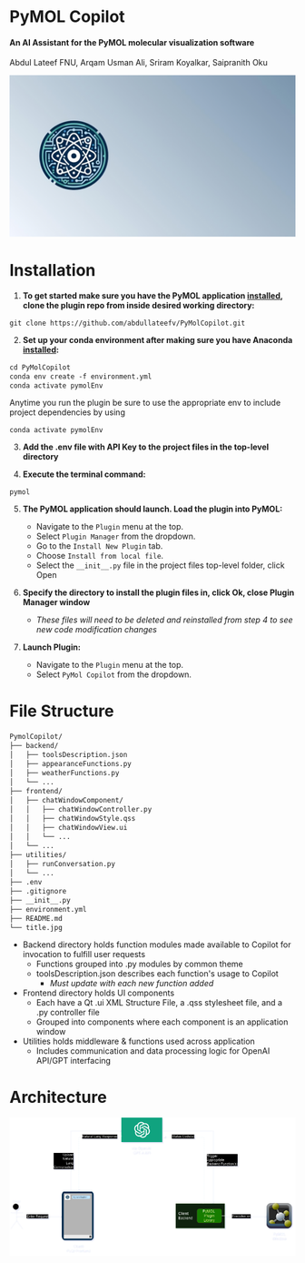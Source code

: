 # PyMOL Copilot
#### An AI Assistant for the PyMOL molecular visualization software
Abdul Lateef FNU, Arqam Usman Ali, Sriram Koyalkar, Saipranith Oku

<p>
  <img src="title.jpeg" alt="title image" width="1100px"/>
</p>

# Installation

1. **To get started make sure you have the PyMOL application [installed](https://pymol.org/2/ "Install"), clone the plugin repo from inside desired working directory:**

```shell
git clone https://github.com/abdullateefv/PyMolCopilot.git
```

2. **Set up your conda environment after making sure you have Anaconda [installed](https://docs.conda.io/projects/conda/en/latest/user-guide/install/index.html "Install"):**

```shell
cd PyMolCopilot
conda env create -f environment.yml
conda activate pymolEnv
```

Anytime you run the plugin be sure to use the appropriate env to include project dependencies by using

```shell 
conda activate pymolEnv
``` 

3. **Add the .env file with API Key to the project files in the top-level directory**

4. **Execute the terminal command:**

```commandline
pymol
```

5. **The PyMOL application should launch. Load the plugin into PyMOL:**

    - Navigate to the `Plugin` menu at the top.
    - Select `Plugin Manager` from the dropdown.
    - Go to the `Install New Plugin` tab.
    - Choose `Install from local file`.
    - Select the `__init__.py` file in the project files top-level folder, click Open


6. **Specify the directory to install the plugin files in, click Ok, close Plugin Manager window**
   - *These files will need to be deleted and reinstalled from step 4 to see new code modification changes*

 
7. **Launch Plugin:**

    - Navigate to the `Plugin` menu at the top.
    - Select `PyMol Copilot` from the dropdown.

# File Structure
```
PymolCopilot/  
├── backend/  
│   ├── toolsDescription.json  
│   ├── appearanceFunctions.py  
│   ├── weatherFunctions.py  
│   └── ...  
├── frontend/ 
│   ├── chatWindowComponent/  
│   │   ├── chatWindowController.py  
│   │   ├── chatWindowStyle.qss
│   │   ├── chatWindowView.ui
│   │   └── ...  
│   └── ...  
├── utilities/  
│   ├── runConversation.py  
│   └── ...  
├── .env  
├── .gitignore  
├── __init__.py  
├── environment.yml  
├── README.md
└── title.jpg
```

- Backend directory holds function modules made available to Copilot for invocation to fulfill user requests
    - Functions grouped into .py modules by common theme
    - toolsDescription.json describes each function's usage to Copilot
      - *Must update with each new function added*
- Frontend directory holds UI components
  - Each have a Qt .ui XML Structure File, a .qss stylesheet file, and a .py controller file
  - Grouped into components where each component is an application window
- Utilities holds middleware & functions used across application
  - Includes communication and data processing logic for OpenAI API/GPT interfacing

# Architecture

<p>
  <img src="architecture.png" alt="title image" width="1100px"/>
</p>
